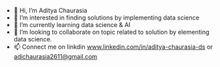 - 👋 Hi, I’m Aditya Chaurasia
- 👀 I’m interested in finding solutions by implementing data science
- 🌱 I’m currently learning data science & AI
- 💞️ I’m looking to collaborate on topic related to solution by elementing data science.
- 📫 Connect me on linkdin www.linkedin.com/in/aditya-chaurasia-ds or adichaurasia2611@gmail.com

<!---
Aditya-2022/Aditya-2022 is a ✨ special ✨ repository because its `README.md` (this file) appears on your GitHub profile.
You can click the Preview link to take a look at your changes.
--->
